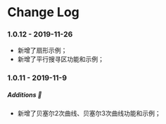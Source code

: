 Change Log
==========

### 1.0.12 - 2019-11-26

* 新增了扇形示例；
* 新增了平行搜寻区功能和示例；

### 1.0.11 - 2019-11-9

##### Additions :tada:
* 新增了贝塞尔2次曲线、贝塞尔3次曲线功能和示例；